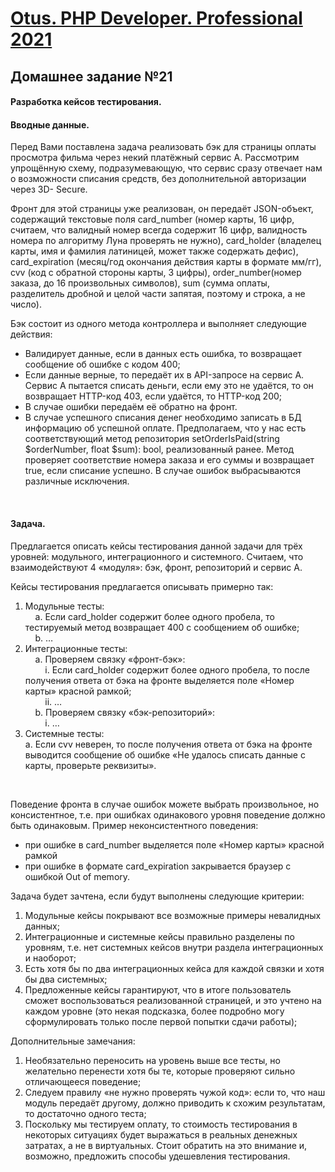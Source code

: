 [Otus. PHP Developer. Professional 2021](https://otus.ru/lessons/razrabotchik-php/?int_source=courses_catalog&int_term=programming)
==============================

## Домашнее задание №21

#### Разработка кейсов тестирования.

#### Вводные данные.
Перед Вами поставлена задача реализовать бэк для страницы оплаты
просмотра фильма через некий платёжный сервис А. Рассмотрим
упрощённую схему, подразумевающую, что сервис сразу отвечает нам о
возможности списания средств, без дополнительной авторизации через 3D-
Secure.     

Фронт для этой страницы уже реализован, он передаёт JSON-объект,
содержащий текстовые поля card_number (номер карты, 16 цифр, считаем,
что валидный номер всегда содержит 16 цифр, валидность номера по
алгоритму Луна проверять не нужно), card_holder (владелец карты, имя и
фамилия латиницей, может также содержать дефис), card_expiration
(месяц/год окончания действия карты в формате мм/гг), cvv (код с обратной
стороны карты, 3 цифры), order_number(номер заказа, до 16 произвольных
символов), sum (сумма оплаты, разделитель дробной и целой части запятая,
поэтому и строка, а не число).

Бэк состоит из одного метода контроллера и выполняет следующие действия:
- Валидирует данные, если в данных есть ошибка, то возвращает
сообщение об ошибке с кодом 400;
- Если данные верные, то передаёт их в API-запросе на сервис A. Сервис
A пытается списать деньги, если ему это не удаётся, то он возвращает
HTTP-код 403, если удаётся, то HTTP-код 200;
- В случае ошибки передаём её обратно на фронт.
- В случае успешного списания денег необходимо записать в БД
информацию об успешной оплате. Предполагаем, что у нас есть
соответствующий метод репозитория setOrderIsPaid(string
$orderNumber, float $sum): bool, реализованный ранее. Метод проверяет
соответствие номера заказа и его суммы и возвращает true, если
списание успешно. В случае ошибок выбрасываются различные
исключения.

<br>

#### Задача.
Предлагается описать кейсы тестирования данной задачи для трёх уровней:
модульного, интеграционного и системного. Считаем, что взаимодействуют
4 «модуля»: бэк, фронт, репозиторий и сервис A.

Кейсы тестирования предлагается описывать примерно так:
1. Модульные тесты:   
   &nbsp;&nbsp;&nbsp;&nbsp;a. Если card_holder содержит более одного пробела, то
тестируемый метод возвращает 400 с сообщением об ошибке;   
   &nbsp;&nbsp;&nbsp;&nbsp;b. …
2. Интеграционные тесты:  
   &nbsp;&nbsp;&nbsp;&nbsp;a. Проверяем связку «фронт-бэк»:  
   &nbsp;&nbsp;&nbsp;&nbsp;&nbsp;&nbsp;&nbsp;&nbsp;i. Если card_holder содержит более одного пробела, то после
   получения ответа от бэка на фронте выделяется поле
   «Номер карты» красной рамкой;  
   &nbsp;&nbsp;&nbsp;&nbsp;&nbsp;&nbsp;&nbsp;&nbsp;ii. …  
   &nbsp;&nbsp;&nbsp;&nbsp;b. Проверяем связку «бэк-репозиторий»:  
   &nbsp;&nbsp;&nbsp;&nbsp;&nbsp;&nbsp;&nbsp;&nbsp;i. …
3. Системные тесты:  
   a. Если cvv неверен, то после получения ответа от бэка на фронте
   выводится сообщение об ошибке «Не удалось списать данные с
   карты, проверьте реквизиты».

<br>

Поведение фронта в случае ошибок можете выбрать произвольное, но
консистентное, т.е. при ошибках одинакового уровня поведение должно быть
одинаковым. Пример неконсистентного поведения:
- при ошибке в card_number выделяется поле «Номер карты» красной
рамкой
- при ошибке в формате card_expiration закрывается браузер с ошибкой
Out of memory.

Задача будет зачтена, если будут выполнены следующие критерии:
1. Модульные кейсы покрывают все возможные примеры невалидных
   данных;
2. Интеграционные и системные кейсы правильно разделены по уровням,
   т.е. нет системных кейсов внутри раздела интеграционных и наоборот;
3. Есть хотя бы по два интеграционных кейса для каждой связки и хотя
   бы два системных;
4. Предложенные кейсы гарантируют, что в итоге пользователь сможет
   воспользоваться реализованной страницей, и это учтено на каждом
   уровне (это некая подсказка, более подробно могу сформулировать
   только после первой попытки сдачи работы);


Дополнительные замечания:
1. Необязательно переносить на уровень выше все тесты, но желательно
   перенести хотя бы те, которые проверяют сильно отличающееся
   поведение;
2. Следуем правилу «не нужно проверять чужой код»: если то, что наш
   модуль передаёт другому, должно приводить к схожим результатам, то
   достаточно одного теста;
3. Поскольку мы тестируем оплату, то стоимость тестирования в
   некоторых ситуациях будет выражаться в реальных денежных затратах,
   а не в виртуальных. Стоит обратить на это внимание и, возможно,
   предложить способы удешевления тестирования.